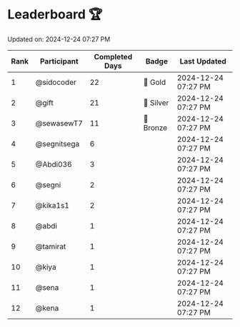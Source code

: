 # Leaderboard 🏆

Updated on: 2024-12-24 07:27 PM

| Rank | Participant       | Completed Days | Badge      | Last Updated         |
|------|-------------------|----------------|------------|----------------------|
| 1    | @sidocoder        | 22             | 🏅 Gold     | 2024-12-24 07:27 PM |
| 2    | @gift             | 21             | 🥈 Silver   | 2024-12-24 07:27 PM |
| 3    | @sewasewT7        | 11             | 🥉 Bronze   | 2024-12-24 07:27 PM |
| 4    | @segnitsega       | 6              |            | 2024-12-24 07:27 PM |
| 5    | @Abdi036          | 3              |            | 2024-12-24 07:27 PM |
| 6    | @segni            | 2              |            | 2024-12-24 07:27 PM |
| 7    | @kika1s1          | 2              |            | 2024-12-24 07:27 PM |
| 8    | @abdi             | 1              |            | 2024-12-24 07:27 PM |
| 9    | @tamirat          | 1              |            | 2024-12-24 07:27 PM |
| 10   | @kiya             | 1              |            | 2024-12-24 07:27 PM |
| 11   | @sena             | 1              |            | 2024-12-24 07:27 PM |
| 12   | @kena             | 1              |            | 2024-12-24 07:27 PM |
